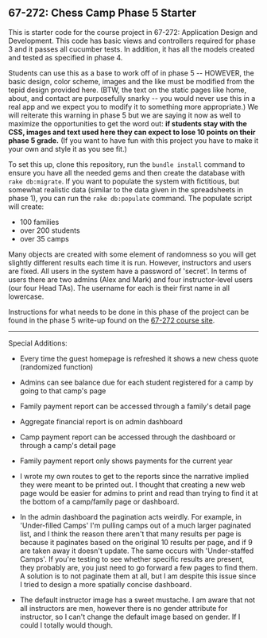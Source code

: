 ## 67-272: Chess Camp Phase 5 Starter ##

This is starter code for the course project in 67-272: Application Design and Development.  This code has basic views and controllers required for phase 3 and it passes all cucumber tests.  In addition, it has all the models created and tested as specified in phase 4.

Students can use this as a base to work off of in phase 5 -- HOWEVER, the basic design, color scheme, images and the like must be modified from the tepid design provided here.  (BTW, the text on the static pages like home, about, and contact are purposefully snarky -- you would never use this in a real app and we expect you to modify it to something more appropriate.)  We will reiterate this warning in phase 5 but we are saying it now as well to maximize the opportunities to get the word out: **if students stay with the CSS, images and text used here they can expect to lose 10 points on their phase 5 grade.**  (If you want to have fun with this project you have to make it your own and style it as you see fit.)

To set this up, clone this repository, run the `bundle install` command to ensure you have all the needed gems and then create the database with `rake db:migrate`.  If you want to populate the system with fictitious, but somewhat realistic data (similar to the data given in the spreadsheets in phase 1), you can run the `rake db:populate` command.  The populate script will create:
- 100 families
- over 200 students
- over 35 camps

Many objects are created with some element of randomness so you will get slightly different results each time it is run.  However, instructors and users are fixed.  All users in the system have a password of 'secret'.  In terms of users there are two admins (Alex and Mark) and four instructor-level users (our four Head TAs).  The username for each is their first name in all lowercase.

Instructions for what needs to be done in this phase of the project can be found in the phase 5 write-up found on the [67-272 course site](http://cmu-is-272.org/projects/5).


---------------------------------------------------------------------------------------------------
Special Additions:

+ Every time the guest homepage is refreshed it shows a new chess quote (randomized function)

+ Admins can see balance due for each student registered for a camp by going to that camp's page
+ Family payment report can be accessed through a family's detail page
+ Aggregate financial report is on admin dashboard
+ Camp payment report can be accessed through the dashboard or through a camp's detail page
+ Family payment report only shows payments for the current year

+ I wrote my own routes to get to the reports since the narrative implied they were meant to be printed out. I thought that creating a new web page would be easier for admins to print and read than trying to find it at the bottom of a camp/family page or dashboard.

- In the admin dashboard the pagination acts weirdly. For example, in 'Under-filled Camps' I'm pulling camps out of a much larger paginated list, and I think the reason there aren't that many results per page is because it paginates based on the original 10 results per page, and if 9 are taken away it doesn't update.
  The same occurs with 'Under-staffed Camps'. If you're testing to see whether specific results are present, they probably are, you just need to go forward a few pages to find them.
  A solution is to not paginate them at all, but I am despite this issue since I tried to design a more spatially concise dashboard.

+ The default instructor image has a sweet mustache. I am aware that not all instructors are men, however there is no gender attribute for instructor, so I can't change the default image based on gender. If I could I totally would though.

